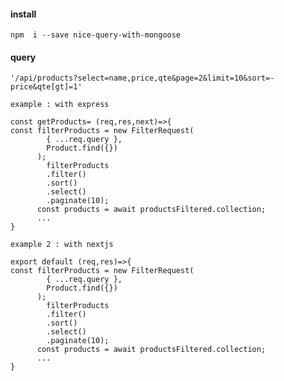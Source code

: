 #### install
```
npm  i --save nice-query-with-mongoose
```
#### query 
`'/api/products?select=name,price,qte&page=2&limit=10&sort=-price&qte[gt]=1'`

`example : with express`
```
const getProducts= (req,res,next)=>{
const filterProducts = new FilterRequest(
        { ...req.query },
        Product.find({})
      );
        filterProducts
        .filter()
        .sort()
        .select()
        .paginate(10);
      const products = await productsFiltered.collection;
      ...
}
```
`example 2 : with nextjs`
```
export default (req,res)=>{
const filterProducts = new FilterRequest(
        { ...req.query },
        Product.find({})
      );
        filterProducts
        .filter()
        .sort()
        .select()
        .paginate(10);
      const products = await productsFiltered.collection;
      ...
}
```
